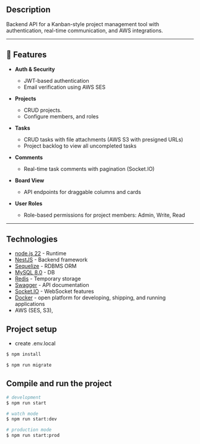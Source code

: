 ## Description

Backend API for a Kanban-style project management tool with authentication, real-time communication, and AWS integrations.

---

## 🚀 Features

- **Auth & Security**
    - JWT-based authentication
    - Email verification using AWS SES

- **Projects**
    - CRUD projects.
    - Configure members, and roles

- **Tasks**
    - CRUD tasks with file attachments (AWS S3 with presigned URLs)
    - Project backlog to view all uncompleted tasks

- **Comments**
    - Real-time task comments with pagination (Socket.IO)

- **Board View**
    - API endpoints for draggable columns and cards

- **User Roles**
    - Role-based permissions for project members: Admin, Write, Read
---

## Technologies

* [node.js 22](https://nodejs.org) - Runtime
* [NestJS](https://docs.nestjs.com) - Backend framework
* [Sequelize](http://docs.sequelizejs.com/) - RDBMS ORM
* [MySQL 8.0](https://dev.mysql.com/doc/refman/8.0/en) - DB
* [Redis](https://redis.io/) - Temporary storage
* [Swagger](https://swagger.io) - API documentation
* [Socket.IO](https://socket.io/docs/v4) - WebSocket features
* [Docker](https://www.docker.com/) - open platform for developing, shipping, and running applications
* AWS (SES, S3),

## Project setup

- create .env.local

```bash
$ npm install

$ npm run migrate
```

## Compile and run the project

```bash
# development
$ npm run start

# watch mode
$ npm run start:dev

# production mode
$ npm run start:prod
```
